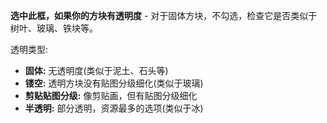 **选中此框，如果你的方块有透明度** -
对于固体方块，不勾选，检查它是否类似于树叶、玻璃、铁块等。

透明类型:

* **固体:** 无透明度(类似于泥土、石头等)
* **镂空:** 透明方块没有贴图分级细化(类似于玻璃)
* **剪贴贴图分级:** 像剪贴画，但有贴图分级细化
* **半透明:** 部分透明，资源最多的选项(类似于冰)
